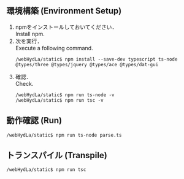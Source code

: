 ## 環境構築 (Environment Setup)
1. npmをインストールしておいてください．  
  Install npm.
1. 次を実行．  
  Execute a following command.  
    ```
    /webHydLa/static$ npm install --save-dev typescript ts-node @types/three @types/jquery @types/ace @types/dat-gui
    ```
1. 確認．  
  Check.  
    ```
    /webHydLa/static$ npm run ts-node -v
    /webHydLa/static$ npm run tsc -v
    ```

## 動作確認 (Run) 
```
/webHydLa/static$ npm run ts-node parse.ts
```

## トランスパイル (Transpile)
```
/webHydLa/static$ npm run tsc
```